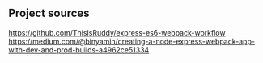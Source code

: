 ## Project sources

https://github.com/ThisIsRuddy/express-es6-webpack-workflow
https://medium.com/@binyamin/creating-a-node-express-webpack-app-with-dev-and-prod-builds-a4962ce51334